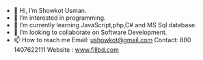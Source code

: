 - 👋 Hi, I’m Showkot Usman.
- 👀 I’m interested in programming.
- 🌱 I’m currently learning JavaScript,php,C# and MS Sql database.
- 💞️ I’m looking to collaborate on Software Development.
- 📫 How to reach me
Email: ushowkot@gmail.com
Contact: 880 1407622111
Website : www.fillbd.com


<!---
ushowkot/ushowkot is a ✨ special ✨ repository because its `README.md` (this file) appears on your GitHub profile.
You can click the Preview link to take a look at your changes.
--->
